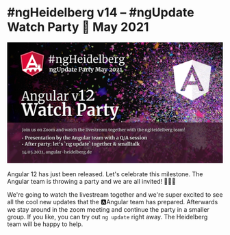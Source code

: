 # #ngHeidelberg v14 – #ngUpdate Watch Party 🎉 May 2021

![ngHeidelbergv14.jpg](ngHeidelbergv14.jpg)

Angular 12 has just been released. Let's celebrate this milestone. The Angular team is throwing a party and we are all invited! 🎉🎉🎉

We're going to watch the livestream together and we're super excited to see all the cool new updates that the 🅰️Angular team has prepared. Afterwards we stay around in the zoom meeting and continue the party in a smaller group. If you like, you can try out `ng update` right away. The Heidelberg team will be happy to help.